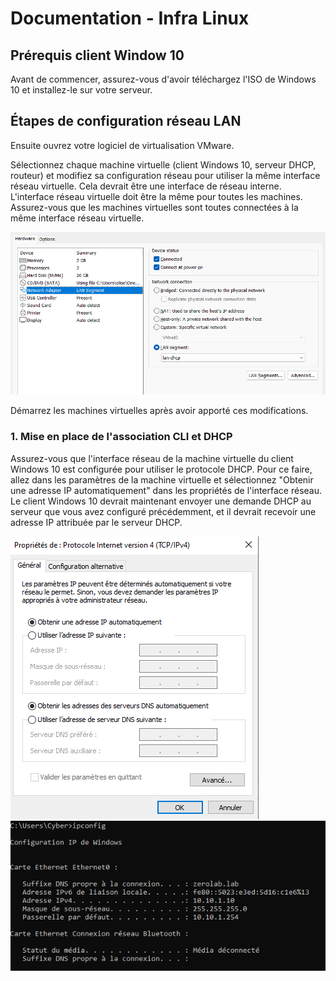# Documentation - Infra Linux

## Prérequis client Window 10

Avant de commencer, assurez-vous d'avoir téléchargez l'ISO de Windows 10 et installez-le sur votre serveur.

## Étapes de configuration réseau LAN
Ensuite ouvrez votre logiciel de virtualisation VMware.

Sélectionnez chaque machine virtuelle (client Windows 10, serveur DHCP, routeur) et modifiez sa configuration réseau pour utiliser la même interface réseau virtuelle. 
Cela devrait être une interface de réseau interne. L'interface réseau virtuelle doit être la même pour toutes les machines.
Assurez-vous que les machines virtuelles sont toutes connectées à la même interface réseau virtuelle.

![configuration du réseau LAN](https://github.com/elisee9571/Infrastructure-linux/blob/main/reseau-lan.png)

Démarrez les machines virtuelles après avoir apporté ces modifications.

### 1. Mise en place de l'association CLI et DHCP

Assurez-vous que l'interface réseau de la machine virtuelle du client Windows 10 est configurée pour utiliser le protocole DHCP. 
Pour ce faire, allez dans les paramètres de la machine virtuelle et sélectionnez "Obtenir une adresse IP automatiquement" dans les propriétés de l'interface réseau.
Le client Windows 10 devrait maintenant envoyer une demande DHCP au serveur que vous avez configuré précédemment, et il devrait recevoir une adresse IP attribuée par le serveur DHCP.

![carte réseau](https://github.com/elisee9571/Infrastructure-linux/blob/main/carte-reseau-lan.png)
![affichage config LAN](https://github.com/elisee9571/Infrastructure-linux/blob/main/affichage-reseau-lan.png)
